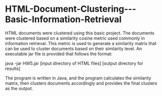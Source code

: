 # HTML-Document-Clustering---Basic-Information-Retrieval

HTML documents were clustered using this basic project. The documents were clustered based on a similarity cosine metric used commonly in information retrieval. This metric is used to generate a similarity matrix that can be used to cluster documents based on their similarity level. An executable jar file is provided that follows the format: 

java -jar HW5.jar [input directory of HTML files] [output directory for results]

The program is written in Java, and the program calculates the similarity matrix, then clusters documents accordingly and provides the final clusters as the output. 
